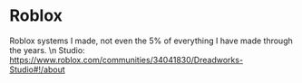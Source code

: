 # Roblox
Roblox systems I made, not even the 5% of everything I have made through the years. \n
Studio: https://www.roblox.com/communities/34041830/Dreadworks-Studio#!/about
